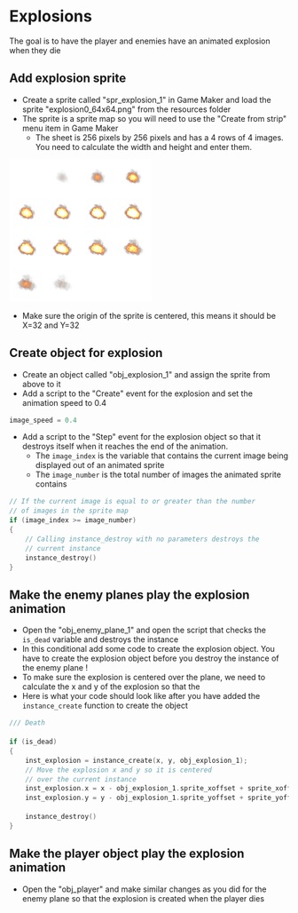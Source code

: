 # Explosions

The goal is to have the player and enemies have an animated explosion when they die

## Add explosion sprite

* Create a sprite called "spr_explosion_1" in Game Maker and load the sprite "explosion0_64x64.png" from the resources folder
* The sprite is a sprite map so you will need to use the "Create from strip" menu item in Game Maker
  * The sheet is 256 pixels by 256 pixels and has a 4 rows of 4 images. You need to calculate the width and height and enter them.

![](/resources/explosion0_64x64.png)

* Make sure the origin of the sprite is centered, this means it should be X=32 and Y=32

## Create object for explosion

* Create an object called "obj_explosion_1" and assign the sprite from above to it
* Add a script to the "Create" event for the explosion and set the animation speed to 0.4
```C
image_speed = 0.4
```
* Add a script to the "Step" event for the explosion object so that it destroys itself when it reaches the end of the animation.
  * The `image_index` is the variable that contains the current image being displayed out of an animated sprite
  * The `image_number` is the total number of images the animated sprite contains
```C
// If the current image is equal to or greater than the number
// of images in the sprite map
if (image_index >= image_number)
{
    // Calling instance_destroy with no parameters destroys the 
    // current instance
    instance_destroy()
}
```

## Make the enemy planes play the explosion animation

* Open the "obj_enemy_plane_1" and open the script that checks the `is_dead` variable and destroys the instance
* In this conditional add some code to create the explosion object. You have to create the explosion object before you destroy the instance of the enemy plane !
* To make sure the explosion is centered over the plane, we need to calculate the x and y of the explosion so that the 
* Here is what your code should look like after you have added the `instance_create` function to create the object

```C
/// Death

if (is_dead)
{
    inst_explosion = instance_create(x, y, obj_explosion_1);  
    // Move the explosion x and y so it is centered 
    // over the current instance 
    inst_explosion.x = x - obj_explosion_1.sprite_xoffset + sprite_xoffset
    inst_explosion.y = y - obj_explosion_1.sprite_yoffset + sprite_yoffset
       
    instance_destroy()
}
```

## Make the player object play the explosion animation

* Open the "obj_player" and make similar changes as you did for the enemy plane so that the explosion is created when the player dies
